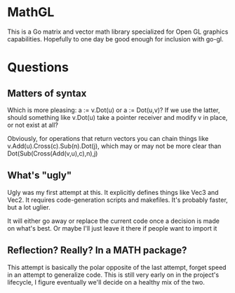 MathGL
======

This is a Go matrix and vector math library specialized for Open GL graphics capabilities. Hopefully to one day be good enough for inclusion with go-gl.

# Questions

## Matters of syntax

Which is more pleasing: a := v.Dot(u) or a := Dot(u,v)? If we use the latter, should something like v.Dot(u) take a pointer receiver and modify v in place, or not exist at all?

Obviously, for operations that return vectors you can chain things like v.Add(u).Cross(c).Sub(n).Dot(j), which may or may not be more clear than Dot(Sub(Cross(Add(v,u),c),n),j)

## What's "ugly"

Ugly was my first attempt at this. It explicitly defines things like Vec3 and Vec2. It requires code-generation scripts and makefiles. It's probably faster, but a lot uglier.

It will either go away or replace the current code once a decision is made on what's best. Or maybe I'll just leave it there if people want to import it

## Reflection? Really? In a MATH package?

This attempt is basically the polar opposite of the last attempt, forget speed in an attempt to generalize code. This is still very early on in the project's lifecycle, I figure eventually we'll decide on a healthy mix of the two.